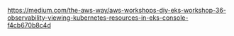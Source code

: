 


https://medium.com/the-aws-way/aws-workshops-diy-eks-workshop-36-observability-viewing-kubernetes-resources-in-eks-console-f4cb670b8c4d


